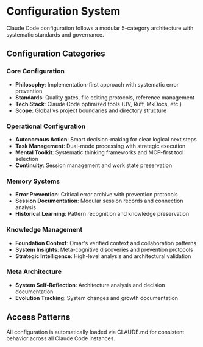 # Configuration System

Claude Code configuration follows a modular 5-category architecture with systematic standards and governance.

## Configuration Categories

### Core Configuration
- **Philosophy**: Implementation-first approach with systematic error prevention
- **Standards**: Quality gates, file editing protocols, reference management
- **Tech Stack**: Claude Code optimized tools (UV, Ruff, MkDocs, etc.)
- **Scope**: Global vs project boundaries and directory structure

### Operational Configuration  
- **Autonomous Action**: Smart decision-making for clear logical next steps
- **Task Management**: Dual-mode processing with strategic execution
- **Mental Toolkit**: Systematic thinking frameworks and MCP-first tool selection
- **Continuity**: Session management and work state preservation

### Memory Systems
- **Error Prevention**: Critical error archive with prevention protocols
- **Session Documentation**: Modular session records and connection analysis
- **Historical Learning**: Pattern recognition and knowledge preservation

### Knowledge Management
- **Foundation Context**: Omar's verified context and collaboration patterns
- **System Insights**: Meta-cognitive discoveries and prevention protocols
- **Strategic Intelligence**: High-level analysis and architectural validation

### Meta Architecture
- **System Self-Reflection**: Architecture analysis and decision documentation
- **Evolution Tracking**: System changes and growth documentation

## Access Patterns

All configuration is automatically loaded via CLAUDE.md for consistent behavior across all Claude Code instances.